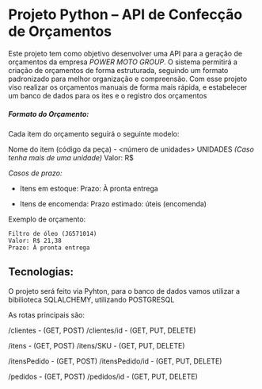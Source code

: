 # Projeto Python – API de Confecção de Orçamentos

Este projeto tem como objetivo desenvolver uma API para a geração de orçamentos da empresa *POWER MOTO GROUP*. O sistema permitirá a criação de orçamentos de forma estruturada, seguindo um formato padronizado para melhor organização e compreensão.
Com esse projeto viso realizar os orçamentos manuais de forma mais rápida, e estabelecer um banco de dados para os ites e o registro dos orçamentos

##### Formato do Orçamento:
Cada item do orçamento seguirá o seguinte modelo:

Nome do item (código da peça) - <número de unidades> UNIDADES *(Caso tenha mais de uma unidade)*
Valor: R$ <valor do item>

*Casos de prazo:*
- Itens em estoque: 
Prazo: À pronta entrega 

- Itens de encomenda:
Prazo estimado: <dias> úteis (encomenda)

Exemplo de orçamento:

```
Filtro de óleo (JG571014) 
Valor: R$ 21,38
Prazo: À pronta entrega
```

## Tecnologias:

O projeto será feito via Pyhton, para o banco de dados vamos utilizar a bibilioteca SQLALCHEMY, utilizando POSTGRESQL

As rotas principais são: 

/clientes                       -               (GET, POST)
/clientes/id                    -               (GET, PUT, DELETE)

/itens                          -               (GET, POST)
/itens/SKU                      -               (GET, PUT, DELETE)

/itensPedido                    -               (GET, POST)
/itensPedido/id                 -               (GET, PUT, DELETE)

/pedidos                        -               (GET, POST)
/pedidos/id                     -               (GET, PUT, DELETE)
